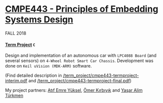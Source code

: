 # [CMPE443 - Principles of Embedding Systems Design](https://www.cmpe.boun.edu.tr/courses/cmpe443/2018/fall)
FALL 2018


#### [Term Project](/cmpe443/term_project) `C`
Design and implementation of an autonomous car with `LPC4088 Board` (and several sensors) on `4-Wheel Robot Smart Car Chassis`. Development was done on `Keil uVision (MDK-ARM)` software.

(Find detailed description in [/term_project/cmpe443-termproject-interim.pdf](/cmpe443/term_project/cmpe443-termproject-interim.pdf) and [/term_project/cmpe443-termproject-final.pdf](/cmpe443/term_project/cmpe443-termproject-final.pdf))
  
My project partners: [Atıf Emre Yüksel](https://github.com/atifemreyuksel), [Ömer Kırbıyık](https://github.com/kirbiyik) and [Yaşar Alim Türkmen](https://github.com/alimturkmen)
